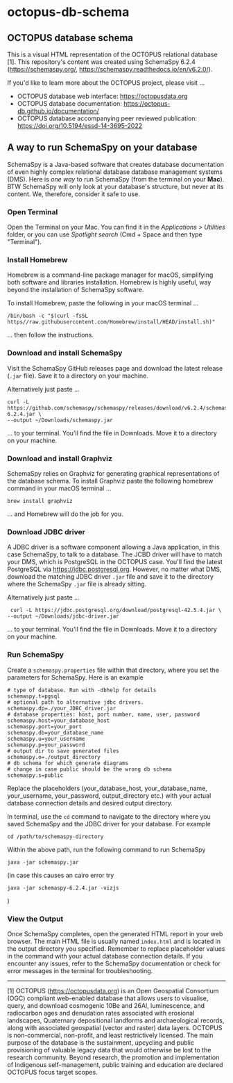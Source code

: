 # octopus-db-schema

## OCTOPUS database schema

This is a visual HTML representation of the OCTOPUS relational database [1].
This repository's content was created using SchemaSpy 6.2.4 (https://schemaspy.org/, https://schemaspy.readthedocs.io/en/v6.2.0/).

If you'd like to learn more about the OCTOPUS project, please visit ...

* OCTOPUS database web interface: https://octopusdata.org
* OCTOPUS database documentation: https://octopus-db.github.io/documentation/
* OCTOPUS database accompanying peer reviewed publication: https://doi.org/10.5194/essd-14-3695-2022

## A way to run SchemaSpy on your database

SchemaSpy is a Java-based software that creates database documentation of even highly complex relational database database management systems (DMS).
Here is *one way* to run SchemaSpy (from the terminal on your **Mac**). BTW SchemaSpy will only look at your database's structure, but never at its content. We, therefore, consider it safe to use.

### Open Terminal

Open the Terminal on your Mac. You can find it in the *Applications > Utilities* folder, or you can use *Spotlight search* (Cmd + Space and then type "Terminal").

### Install Homebrew

Homebrew is a command-line package manager for macOS, simplifying both software and libraries installation. Homebrew is highly useful, way beyond the installation of SchemaSpy software.

To install Homebrew, paste the following in your macOS terminal ...

    /bin/bash -c "$(curl -fsSL https//raw.githubusercontent.com/Homebrew/install/HEAD/install.sh)"

... then follow the instructions.

### Download and install SchemaSpy

Visit the SchemaSpy GitHub releases page and download the latest release (`.jar` file). Save it to a directory on your machine.

Alternatively just paste ...

    curl -L https://github.com/schemaspy/schemaspy/releases/download/v6.2.4/schemaspy-6.2.4.jar \
    --output ~/Downloads/schemaspy.jar

... to your terminal. You'll find the file in Downloads. Move it to a directory on your machine.

### Download and install Graphviz

SchemaSpy relies on Graphviz for generating graphical representations of the database schema. To install Graphviz paste the following homebrew command in your macOS terminal ...

    brew install graphviz

... and Homebrew will do the job for you.

### Download JDBC driver

A JDBC driver is a software component allowing a Java application, in this case SchemaSpy, to talk to a database. The JCBD driver will have to match your DMS, which is PostgreSQL in the OCTOPUS case. You'll find the latest PostgreSQL via https://jdbc.postgresql.org. However, no matter what DMS, download the matching JDBC driver `.jar` file and save it to the directory where the SchemaSpy `.jar` file is already sitting.

Alternatively  just paste ...

     curl -L https://jdbc.postgresql.org/download/postgresql-42.5.4.jar \
    --output ~/Downloads/jdbc-driver.jar

... to your terminal. You'll find the file in Downloads. Move it to a directory on your machine.

### Run SchemaSpy

Create a `schemaspy.properties` file within that directory, where you set the parameters for SchemaSpy. Here is an example 

    # type of database. Run with -dbhelp for details
    schemaspy.t=pgsql
    # optional path to alternative jdbc drivers.
    schemaspy.dp=./your_JDBC_driver.jar
    # database properties: host, port number, name, user, password
    schemaspy.host=your_database_host
    schemaspy.port=your_port
    schemaspy.db=your_database_name
    schemaspy.u=your_username
    schemaspy.p=your_password
    # output dir to save generated files
    schemaspy.o=./output_directory
    # db schema for which generate diagrams
    # change in case public should be the wrong db schema
    schemaspy.s=public

Replace the placeholders (your_database_host, your_database_name, your_username, your_password, output_directory etc.) with your actual database connection details and desired output directory.

In terminal, use the `cd` command to navigate to the directory where you saved SchemaSpy and the JDBC driver for your database. For example

    cd /path/to/schemaspy-directory

Within the above path, run the following command to run SchemaSpy

    java -jar schemaspy.jar

(in case this causes an cairo error try

    java -jar schemaspy-6.2.4.jar -vizjs
)

### View the Output

Once SchemaSpy completes, open the generated HTML report in your web browser. The main HTML file is usually named `index.html` and is located in the output directory you specified.
Remember to replace placeholder values in the command with your actual database connection details. If you encounter any issues, refer to the SchemaSpy documentation or check for error messages in the terminal for troubleshooting.

----

[1] OCTOPUS (https://octopusdata.org) is an Open Geospatial Consortium (OGC) compliant web-enabled database that allows users to visualise, query, and download cosmogenic 10Be and 26Al, luminescence, and radiocarbon ages and denudation rates associated with erosional landscapes, Quaternary depositional landforms and archaeological records, along with associated geospatial (vector and raster) data layers. OCTOPUS is non-commercial, non-profit, and least restrictively licensed. The main purpose of the database is the sustainment, upcycling and public provisioning of valuable legacy data that would otherwise be lost to the research community. Beyond research, the promotion and implementation of Indigenous self-management, public training and education are declared OCTOPUS focus target scopes.
